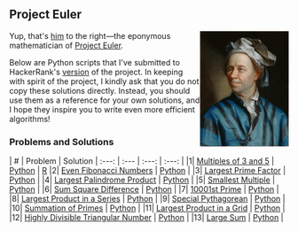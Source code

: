 ## Project Euler

<img align="right" width="160" title="Leonhard Euler" src="Leonhard_Euler.jpg">

Yup, that's [him](https://en.wikipedia.org/wiki/Leonhard_Euler) to the right&mdash;the eponymous mathematician of [Project Euler](https://projecteuler.net).

Below are Python scripts that I've submitted to HackerRank's [version](https://www.hackerrank.com/contests/projecteuler/challenges) of the project. In keeping with spirit of the project, I kindly ask that you do not copy these solutions directly. Instead, you should use them as a reference for your own solutions, and I hope they inspire you to write even more efficient algorithms!

### Problems and Solutions

| # | Problem | <td colspan=2> Solution
| :---: | :--- | :---:  | :---: |
|1| [Multiples of 3 and 5](https://www.hackerrank.com/contests/projecteuler/challenges/euler001) | [Python](/solutions/python/001_multiples_of_3_and_5.py) | [R](/solutions/r/001_multiples_of_3_and_5.R) 
|2| [Even Fibonacci Numbers](https://www.hackerrank.com/contests/projecteuler/challenges/euler002) | [Python](/solutions/python/002_even_fibonacci_numbers.py) |
|3| [Largest Prime Factor](https://www.hackerrank.com/contests/projecteuler/challenges/euler003) | [Python](/solutions/python/003_largest_prime_factor.py) |
|4| [Largest Palindrome Product](https://www.hackerrank.com/contests/projecteuler/challenges/euler004) | [Python](/solutions/python/004_largest_palindrome_product.py) |
|5| [Smallest Multiple](https://www.hackerrank.com/contests/projecteuler/challenges/euler005) | [Python](/solutions/python/005_smallest_multiple.py) |
|6| [Sum Square Difference](https://www.hackerrank.com/contests/projecteuler/challenges/euler006) | [Python](/solutions/python/006_sum_square_difference.py) |
|7| [10001st Prime](https://www.hackerrank.com/contests/projecteuler/challenges/euler007) | [Python](/solutions/python/007_10001st_prime.py) |
|8| [Largest Product in a Series](https://www.hackerrank.com/contests/projecteuler/challenges/euler008) | [Python](/solutions/python/008_largest_product_in_a_series.py) |
|9| [Special Pythagorean](https://www.hackerrank.com/contests/projecteuler/challenges/euler009) | [Python](/solutions/python/009_special_pythagorean.py) |
|10| [Summation of Primes](https://www.hackerrank.com/contests/projecteuler/challenges/euler010) | [Python](/solutions/python/010_summation_of_primes.py) |
|11| [Largest Product in a Grid](https://www.hackerrank.com/contests/projecteuler/challenges/euler011) | [Python](/solutions/python/011_largest_product_in_a_grid.py) |
|12| [Highly Divisible Triangular Number](https://www.hackerrank.com/contests/projecteuler/challenges/euler012) | [Python](/solutions/python/012_highly_divisible_triangular_number.py) |
|13| [Large Sum](https://www.hackerrank.com/contests/projecteuler/challenges/euler013) | [Python](/solutions/python/013_large_sum.py) |